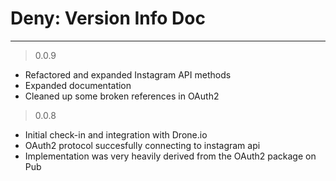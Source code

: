 # Deny: Version Info Doc

----

>0.0.9
* Refactored and expanded Instagram API methods
* Expanded documentation
* Cleaned up some broken references in OAuth2

>0.0.8
* Initial check-in and integration with Drone.io
* OAuth2 protocol succesfully connecting to instagram api
* Implementation was very heavily derived from the OAuth2 package on Pub